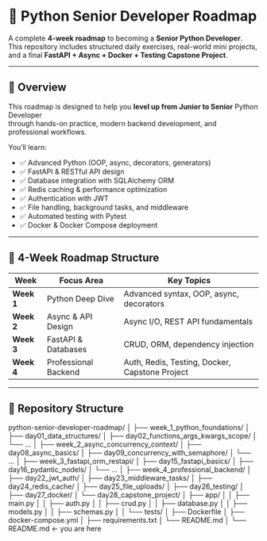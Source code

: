 # 🧠 Python Senior Developer Roadmap

A complete **4-week roadmap** to becoming a **Senior Python Developer**.  
This repository includes structured daily exercises, real-world mini projects,  
and a final **FastAPI + Async + Docker + Testing Capstone Project**.

---

## 🚀 Overview

This roadmap is designed to help you **level up from Junior to Senior** Python Developer  
through hands-on practice, modern backend development, and professional workflows.

You’ll learn:
- ✅ Advanced Python (OOP, async, decorators, generators)
- ✅ FastAPI & RESTful API design
- ✅ Database integration with SQLAlchemy ORM
- ✅ Redis caching & performance optimization
- ✅ Authentication with JWT
- ✅ File handling, background tasks, and middleware
- ✅ Automated testing with Pytest
- ✅ Docker & Docker Compose deployment

---

## 📅 4-Week Roadmap Structure

| Week | Focus Area | Key Topics |
|------|-------------|------------|
| **Week 1** | Python Deep Dive | Advanced syntax, OOP, async, decorators |
| **Week 2** | Async & API Design | Async I/O, REST API fundamentals |
| **Week 3** | FastAPI & Databases | CRUD, ORM, dependency injection |
| **Week 4** | Professional Backend | Auth, Redis, Testing, Docker, Capstone Project |

---

## 📂 Repository Structure

python-senior-developer-roadmap/
│
├── week_1_python_foundations/
│ ├── day01_data_structures/
│ ├── day02_functions_args_kwargs_scope/
│ └── ...
│
├── week_2_async_concurrency_context/
│ ├── day08_async_basics/
│ ├── day09_concurrency_with_semaphore/
│ └── ...
│
├── week_3_fastapi_orm_restapi/
│ ├── day15_fastapi_basics/
│ ├── day16_pydantic_nodels/
│ └── ...
│
├── week_4_professional_backend/
│ ├── day22_jwt_auth/
│ ├── day23_middleware_tasks/
│ ├── day24_redis_cache/
│ ├── day25_file_uploads/
│ ├── day26_testing/
│ ├── day27_docker/
│ └── day28_capstone_project/
│ ├── app/
│ │ ├── main.py
│ │ ├── auth.py
│ │ ├── crud.py
│ │ ├── database.py
│ │ ├── models.py
│ │ ├── schemas.py
│ │ └── tests/
│ ├── Dockerfile
│ ├── docker-compose.yml
│ ├── requirements.txt
│ └── README.md
│
└── README.md ← you are here
